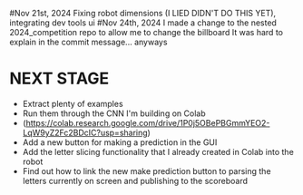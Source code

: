 #Nov 21st, 2024
Fixing robot dimensions (I LIED DIDN'T DO THIS YET), integrating dev tools ui
#Nov 24th, 2024
I made a change to the nested 2024_competition repo to allow me to change the billboard
It was hard to explain in the commit message... anyways

# NEXT STAGE

- Extract plenty of examples
- Run them through the CNN I'm building on Colab
- (https://colab.research.google.com/drive/1P0j5OBePBGmmYEO2-LqW9yZ2Fc2BDcIC?usp=sharing)
- Add a new button for making a prediction in the GUI
- Add the letter slicing functionality that I already created in Colab into the robot
- Find out how to link the new make prediction button to parsing the letters currently on screen and publishing to the scoreboard
